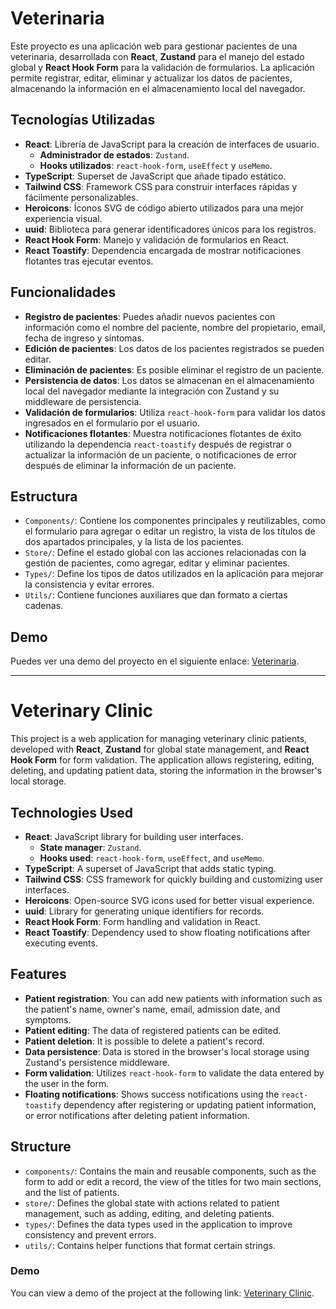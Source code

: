 # Veterinaria

Este proyecto es una aplicación web para gestionar pacientes de una veterinaria, desarrollada con **React**, **Zustand** para el manejo del estado global y **React Hook Form** para la validación de formularios. La aplicación permite registrar, editar, eliminar y actualizar los datos de pacientes, almacenando la información en el almacenamiento local del navegador.

## Tecnologías Utilizadas

- **React**: Librería de JavaScript para la creación de interfaces de usuario.
    - **Administrador de estados**: `Zustand`.
    - **Hooks utilizados**: `react-hook-form`, `useEffect` y `useMemo`.
- **TypeScript**: Superset de JavaScript que añade tipado estático.
- **Tailwind CSS**: Framework CSS para construir interfaces rápidas y fácilmente personalizables.
- **Heroicons**: Íconos SVG de código abierto utilizados para una mejor experiencia visual.
- **uuid**: Biblioteca para generar identificadores únicos para los registros.
- **React Hook Form**: Manejo y validación de formularios en React.
- **React Toastify**: Dependencia encargada de mostrar notificaciones flotantes tras ejecutar eventos.

## Funcionalidades

- **Registro de pacientes**: Puedes añadir nuevos pacientes con información como el nombre del paciente, nombre del propietario, email, fecha de ingreso y síntomas.
- **Edición de pacientes**: Los datos de los pacientes registrados se pueden editar.
- **Eliminación de pacientes**: Es posible eliminar el registro de un paciente.
- **Persistencia de datos**: Los datos se almacenan en el almacenamiento local del navegador mediante la integración con Zustand y su middleware de persistencia.
- **Validación de formularios**: Utiliza `react-hook-form` para validar los datos ingresados en el formulario por el usuario.
- **Notificaciones flotantes**: Muestra notificaciones flotantes de éxito utilizando la dependencia `react-toastify` después de registrar o actualizar la información de un paciente, o notificaciones de error después de eliminar la información de un paciente.

## Estructura

- `Components/`: Contiene los componentes principales y reutilizables, como el formulario para agregar o editar un registro, la vista de los títulos de dos apartados principales, y la lista de los pacientes.
- `Store/`: Define el estado global con las acciones relacionadas con la gestión de pacientes, como agregar, editar y eliminar pacientes.
- `Types/`: Define los tipos de datos utilizados en la aplicación para mejorar la consistencia y evitar errores.
- `Utils/`: Contiene funciones auxiliares que dan formato a ciertas cadenas.

## Demo

Puedes ver una demo del proyecto en el siguiente enlace: [Veterinaria](url).

---

# Veterinary Clinic

This project is a web application for managing veterinary clinic patients, developed with **React**, **Zustand** for global state management, and **React Hook Form** for form validation. The application allows registering, editing, deleting, and updating patient data, storing the information in the browser's local storage.

## Technologies Used

- **React**: JavaScript library for building user interfaces.
    - **State manager**: `Zustand`.
    - **Hooks used**: `react-hook-form`, `useEffect`, and `useMemo`.
- **TypeScript**: A superset of JavaScript that adds static typing.
- **Tailwind CSS**: CSS framework for quickly building and customizing user interfaces.
- **Heroicons**: Open-source SVG icons used for better visual experience.
- **uuid**: Library for generating unique identifiers for records.
- **React Hook Form**: Form handling and validation in React.
- **React Toastify**: Dependency used to show floating notifications after executing events.

## Features

- **Patient registration**: You can add new patients with information such as the patient's name, owner's name, email, admission date, and symptoms.
- **Patient editing**: The data of registered patients can be edited.
- **Patient deletion**: It is possible to delete a patient's record.
- **Data persistence**: Data is stored in the browser's local storage using Zustand's persistence middleware.
- **Form validation**: Utilizes `react-hook-form` to validate the data entered by the user in the form.
- **Floating notifications**: Shows success notifications using the `react-toastify` dependency after registering or updating patient information, or error notifications after deleting patient information.

## Structure

- `components/`: Contains the main and reusable components, such as the form to add or edit a record, the view of the titles for two main sections, and the list of patients.
- `store/`: Defines the global state with actions related to patient management, such as adding, editing, and deleting patients.
- `types/`: Defines the data types used in the application to improve consistency and prevent errors.
- `utils/`: Contains helper functions that format certain strings.

### Demo

You can view a demo of the project at the following link: [Veterinary Clinic](url).
